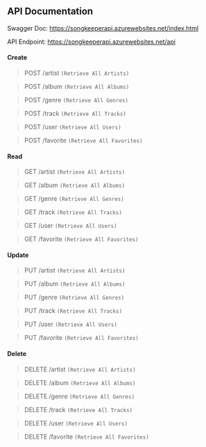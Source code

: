 ## API Documentation

Swagger Doc: https://songkeeperapi.azurewebsites.net/index.html

API Endpoint: https://songkeeperapi.azurewebsites.net/api

#### Create

> POST /artist <code>(Retrieve All Artists)</code>

> POST /album <code>(Retrieve All Albums)</code>

> POST /genre <code>(Retrieve All Genres)</code>

> POST /track <code>(Retrieve All Tracks)</code>

> POST /user <code>(Retrieve All Users)</code>

> POST /favorite <code>(Retrieve All Favorites)</code>

#### Read

> GET /artist <code>(Retrieve All Artists)</code>

> GET /album <code>(Retrieve All Albums)</code>

> GET /genre <code>(Retrieve All Genres)</code>

> GET /track <code>(Retrieve All Tracks)</code>

> GET /user <code>(Retrieve All Users)</code>

> GET /favorite <code>(Retrieve All Favorites)</code>

#### Update

> PUT /artist <code>(Retrieve All Artists)</code>

> PUT /album <code>(Retrieve All Albums)</code>

> PUT /genre <code>(Retrieve All Genres)</code>

> PUT /track <code>(Retrieve All Tracks)</code>

> PUT /user <code>(Retrieve All Users)</code>

> PUT /favorite <code>(Retrieve All Favorites)</code>

#### Delete

> DELETE /artist <code>(Retrieve All Artists)</code>

> DELETE /album <code>(Retrieve All Albums)</code>

> DELETE /genre <code>(Retrieve All Genres)</code>

> DELETE /track <code>(Retrieve All Tracks)</code>

> DELETE /user <code>(Retrieve All Users)</code>

> DELETE /favorite <code>(Retrieve All Favorites)</code>
